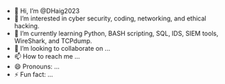 - 👋 Hi, I’m @DHaig2023
- 👀 I’m interested in cyber security, coding, networking, and ethical hacking.
- 🌱 I’m currently learning Python, BASH scripting, SQL, IDS, SIEM tools, WireShark, and TCPdump.
- 💞️ I’m looking to collaborate on ...
- 📫 How to reach me ...
- 😄 Pronouns: ...
- ⚡ Fun fact: ...

<!---
DHaig2023/DHaig2023 is a ✨ special ✨ repository because its `README.md` (this file) appears on your GitHub profile.
You can click the Preview link to take a look at your changes.
--->
